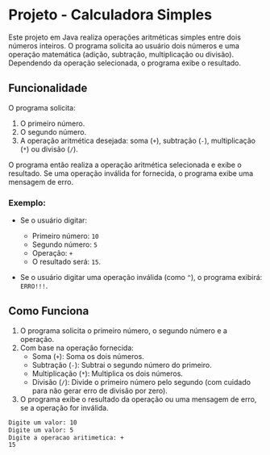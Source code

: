 # Projeto - Calculadora Simples

Este projeto em Java realiza operações aritméticas simples entre dois números inteiros. O programa solicita ao usuário dois números e uma operação matemática (adição, subtração, multiplicação ou divisão). Dependendo da operação selecionada, o programa exibe o resultado.

## Funcionalidade

O programa solicita:
1. O primeiro número.
2. O segundo número.
3. A operação aritmética desejada: soma (`+`), subtração (`-`), multiplicação (`*`) ou divisão (`/`).

O programa então realiza a operação aritmética selecionada e exibe o resultado. Se uma operação inválida for fornecida, o programa exibe uma mensagem de erro.

### Exemplo:

- Se o usuário digitar:
  - Primeiro número: `10`
  - Segundo número: `5`
  - Operação: `+`
  - O resultado será: `15`.

- Se o usuário digitar uma operação inválida (como `^`), o programa exibirá: `ERRO!!!`.

## Como Funciona

1. O programa solicita o primeiro número, o segundo número e a operação.
2. Com base na operação fornecida:
   - Soma (`+`): Soma os dois números.
   - Subtração (`-`): Subtrai o segundo número do primeiro.
   - Multiplicação (`*`): Multiplica os dois números.
   - Divisão (`/`): Divide o primeiro número pelo segundo (com cuidado para não gerar erro de divisão por zero).
3. O programa exibe o resultado da operação ou uma mensagem de erro, se a operação for inválida.

 ```bash
Digite um valor: 10
Digite um valor: 5
Digite a operacao aritimetica: +
15
